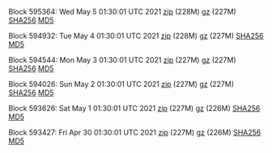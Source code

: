 Block 595364: Wed May  5 01:30:01 UTC 2021 [zip](https://files.01coin.io/mainnet/2021-05-05/bootstrap.dat.zip) (228M) [gz](https://files.01coin.io/mainnet/2021-05-05/bootstrap.dat.tar.gz) (227M) [SHA256](https://files.01coin.io/mainnet/2021-05-05/sha256.txt) [MD5](https://files.01coin.io/mainnet/2021-05-05/md5.txt)

Block 594932: Tue May  4 01:30:01 UTC 2021 [zip](https://files.01coin.io/mainnet/2021-05-04/bootstrap.dat.zip) (228M) [gz](https://files.01coin.io/mainnet/2021-05-04/bootstrap.dat.tar.gz) (227M) [SHA256](https://files.01coin.io/mainnet/2021-05-04/sha256.txt) [MD5](https://files.01coin.io/mainnet/2021-05-04/md5.txt)

Block 594544: Mon May  3 01:30:01 UTC 2021 [zip](https://files.01coin.io/mainnet/2021-05-03/bootstrap.dat.zip) (227M) [gz](https://files.01coin.io/mainnet/2021-05-03/bootstrap.dat.tar.gz) (227M) [SHA256](https://files.01coin.io/mainnet/2021-05-03/sha256.txt) [MD5](https://files.01coin.io/mainnet/2021-05-03/md5.txt)

Block 594026: Sun May  2 01:30:01 UTC 2021 [zip](https://files.01coin.io/mainnet/2021-05-02/bootstrap.dat.zip) (227M) [gz](https://files.01coin.io/mainnet/2021-05-02/bootstrap.dat.tar.gz) (227M) [SHA256](https://files.01coin.io/mainnet/2021-05-02/sha256.txt) [MD5](https://files.01coin.io/mainnet/2021-05-02/md5.txt)

Block 593626: Sat May  1 01:30:01 UTC 2021 [zip](https://files.01coin.io/mainnet/2021-05-01/bootstrap.dat.zip) (227M) [gz](https://files.01coin.io/mainnet/2021-05-01/bootstrap.dat.tar.gz) (226M) [SHA256](https://files.01coin.io/mainnet/2021-05-01/sha256.txt) [MD5](https://files.01coin.io/mainnet/2021-05-01/md5.txt)

Block 593427: Fri Apr 30 01:30:01 UTC 2021 [zip](https://files.01coin.io/mainnet/2021-04-30/bootstrap.dat.zip) (227M) [gz](https://files.01coin.io/mainnet/2021-04-30/bootstrap.dat.tar.gz) (226M) [SHA256](https://files.01coin.io/mainnet/2021-04-30/sha256.txt) [MD5](https://files.01coin.io/mainnet/2021-04-30/md5.txt)
